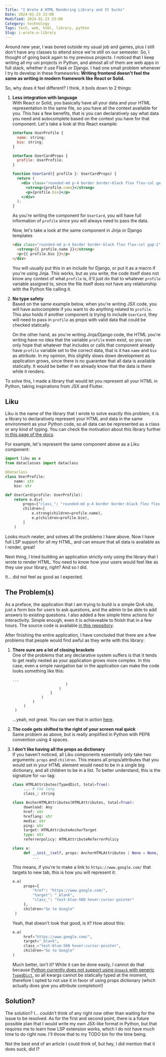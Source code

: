 ```yaml
---
Title: "I Wrote A HTML Rendering Library and It Sucks"
Date: 2024-01-23 23:00
Modified: 2024-01-23 23:00
Category: technology
Tags: tech, web, html, library, python
Slug: i-wrote-a-library
---
```


Around new year, I was bored outside my usual job and games, plus I still don't have any classes to attend since we're still on our semester. So, I thought of going back again to my previous projects.
I noticed that I keep writing all my uni projects in Python, and almost all of them are web apps in full stack, whether it use Flask or Django. I had
one small problem whenever I try to develop in these frameworks: **Writing frontend doesn't feel the same as writing in modern framework like React or Solid.**

So, why does it feel different? I think, it boils down to 2 things:

1. **Less integration with language**  
   With React or Solid, you basically have all your data and your HTML representation in the same file, so you have all the context available for you.
   This has a few benefits, that is you can declaratively say what data you need and autocomplete based on the context you have for that component. Let's take a look
   at this React example:

   ```jsx
   interface UserProfile {
     name: string;
     bio: string;
   }

   interface UserCardProps {
     profile: UserProfile;
   }

   function UserCard({ profile }: UserCardProps) {
     return (
       <div class="rounded-md p-4 border border-black flex flex-col gap-2">
         <strong>{profile.name}</strong>
         <p>{profile.bio}</p>
       </div>
     );
   }
   ```

   As you're writing the component for `UserCard`, you will have full information of `profile` since you will always need to pass the data.

   Now, let's take a look at the same component in Jinja or Django templates

   ```html
   <div class="rounded-md p-4 border border-black flex flex-col gap-2">
     <strong>{{ profile.name }}</strong>
     <p>{{ profile.bio }}</p>
   </div>
   ```

   You will usually put this in an include for Django, or put it as a macro if you're using Jinja. This works, but as you write, the code itself
   does not know any context of what `profile` is, it'll just do that to whatever `profile` variable assigned to, since the file itself does not
   have any relationship with the Python file calling it.

2. **No type safety**  
   Based on the same example below, when you're writing JSX code, you will have autocomplete if you want to do anything related to `profile`.
   This also holds if another component is trying to include `UserCard`, they will need to pass in `profile` as props with valid data that could be
   checked statically.

   On the other hand, as you're writing Jinja/Django code, the HTML you're writing have no idea that the variable `profile` even exist, so you can
   only hope that whatever that includes or calls that component already have `profile` variable set to the correct data, that is it has `name` and
   `bio` as attribute. In my opinion, this slightly slows down development as application grows, since there is no guarantee that all data is available
   statically. It would be better if we already know that the data is there while it renders.

To solve this, I made a library that would let you represent all your HTML in Python, taking inspirations from JSX and Flutter.

## Liku

Liku is the name of the library that I wrote to solve exactly this problem, it is a library to declaratively represent your HTML and data in the same
environment as your Python code, so all data can be represented as a class or any kind of typing. You can check the motivation about this library
further [in this page of the docs](https://rorre.github.io/liku/motivation/).

For example, let's represent the same component above as a Liku component:

```py
import liku as e
from dataclasses import dataclass

@dataclass
class UserProfile:
    name: str
    bio: str

def UserCard(profile: UserProfile):
    return e.div(
        props={"class_": "rounded-md p-4 border border-black flex flex-col gap-2"},
        children=[
            e.strong(children=profile.name),
            e.p(children=profile.bio),
        ]
    )
```

Looks much neater, and solves all the problems I have above. Now I have full LSP support for all my HTML, and can ensure that all data is available
as I render, great!

Next thing, I tried building an application strictly only using the library that I wrote to render HTML. You need to know how your users would feel
like as they use your library, right? And so I did.

It... did not feel as good as I expected.

## The Problem(s)

As a preface, the application that I am trying to build is a simple QnA site, just a form box for users to ask questions, and the admin to be able
to add answers to existing questions. I also added a few simple htmx actions for interactivity. Simple enough, even it is achieveable to finish
that in a few hours. The source code is available [in this repository](https://github.com/rorre/ezqna).

After finishing the entire application, I have concluded that there are a few problems that people would find awful as they write with this library:

1. **There sure are a lot of closing brackets**  
   One of the problems that any declarative system suffers is that it tends to get really nested as your application grows more complex. In this case,
   even a simple navigation bar in the application can make the code looks something like this:

   ```
   ...
                           )
                        )
                    ]
                )
            )
        )
    )
   ```

   ...yeah, not great. You can see that in action [here](https://github.com/rorre/ezqna/blob/main/ezqna/components/base.py#L55-L64).

2. **The code gets shifted to the right of your screen real quick**  
   Same problem as above, but is really amplified in Python with PEP8 convention using 4 spaces.

3. **I don't like having all the props as dictionary**  
   If you haven't noticed, all Liku components essentially only take two arguments: `props` and `children`. This means all props/attributes that you would
   set in your HTML element would need to be in a single big dictionary, and all children to be in a list. To better understand, this is the signature for
   `<a>` tag:

   ```python
   class HTMLAttributes(TypedDict, total=True):
        ... # too long
        class_: string

   class AnchorHTMLAttributes(HTMLAttributes, total=True):
        download: Any
        href: str
        hreflang: str
        media: str
        ping: str
        target: HTMLAttributeAnchorTarget
        type: str
        referrerpolicy: HTMLAttributeReferrerPolicy

   class a:
        def __init__(self, props: AnchorHTMLAttributes | None = None, children: list[HTMLElements] | None = None):
            ...
   ```

   This means, if you're to make a link to `https://www.google.com/` that targets to new tab, this is how you will represent it:

   ```py
   e.a(
        props={
            "href": "https://www.google.com/",
            "target": "_blank",
            "class_": "text-blue-500 hover:cursor-pointer"
        },
        children="Go to Google"
    )
   ```

   Yeah, that doesn't look that good, is it? How about this:

   ```py
   e.a(
        href="https://www.google.com/",
        target="_blank",
        class_="text-blue-500 hover:cursor-pointer",
        children="Go to Google"
   )
   ```

   Much better, isn't it? While it can be done easily, I cannot do that because [Python currently does not support using `Unpack` with
   generic `TypedDict`](https://github.com/python/typing/issues/1399), so all kwargs cannot be statically typed at the moment,
   therefore I opted to not use it in favor of using props dictionary (which actually does give you attribute completion!)

## Solution?

The solution? I... couldn't think of any right now other than waiting for the issue to be resolved. As for the first and second point,
there is a future possible plan that I would write my own JSX-like format in Python, but that requires me to learn how LSP extension works,
which I do not have much time to do right now. I'll throw that to my TODO bin for the time being.

Not the best end of an article I could think of, but hey, I did mention that it does suck, did I?
